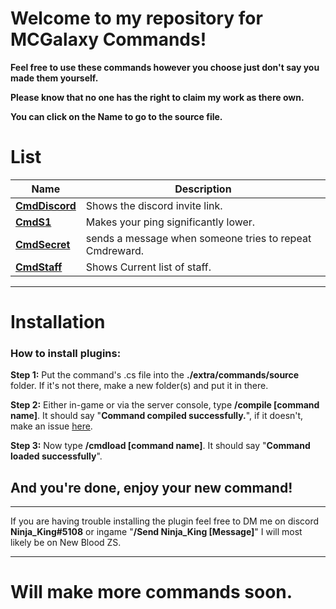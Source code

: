# **Welcome to my repository for MCGalaxy Commands!**
**Feel free to use these commands however you choose just don't say you made them yourself.**

**Please know that no one has the right to claim my work as there own.**

**You can click on the Name to go to the source file.**

# List

| Name | Description |
| ------------- | -----|
|  **[CmdDiscord](https://github.com/xXNinjaKingXx/ClassiCube-Extra-Commands-Plugins/blob/main/Commands/CmdDiscord.cs)** | Shows the discord invite link.
|  **[CmdS1](https://github.com/xXNinjaKingXx/ClassiCube-Extra-Commands-Plugins/blob/main/Commands/CmdS1.cs)** | Makes your ping significantly lower.
|  **[CmdSecret](https://github.com/xXNinjaKingXx/ClassiCube-Extra-Commands-Plugins/blob/main/Commands/CmdSecret.cs)** | sends a message when someone tries to repeat Cmdreward.
|  **[CmdStaff](https://github.com/xXNinjaKingXx/ClassiCube-Extra-Commands-Plugins/blob/main/Commands/CmdStaff.cs)** | Shows Current list of staff.
___________________________________________________________________________

# Installation

### How to install plugins:
**Step 1:** Put the command's .cs file into the **./extra/commands/source** folder. If it's not there, make a new folder(s) and put it in there.

**Step 2:** Either in-game or via the server console, type **/compile [command name]**. It should say "**Command compiled successfully.**", if it doesn't, make an issue [here](https://github.com/xXNinjaKingXx/ClassiCube-Extra-Commands-Plugins/issues).

**Step 3:** Now type **/cmdload [command name]**. It should say "**Command loaded successfully**".

## And you're done, enjoy your new command!
___________________________________________________________________________

If you are having trouble installing the plugin feel free to DM me on discord **Ninja_King#5108** or ingame "**/Send Ninja_King [Message]**" I will most likely be on New Blood ZS.
_______________________________________________________
# **Will make more commands soon.**

